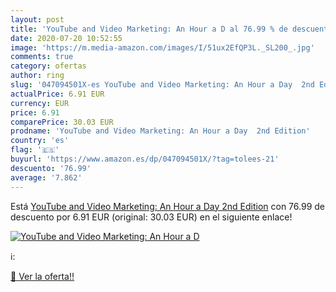 ```yaml
---
layout: post
title: 'YouTube and Video Marketing: An Hour a D al 76.99 % de descuento'
date: 2020-07-20 10:52:55
image: 'https://m.media-amazon.com/images/I/51ux2EfQP3L._SL200_.jpg'
comments: true
category: ofertas
author: ring
slug: '047094501X-es YouTube and Video Marketing: An Hour a Day  2nd Edition'
actualPrice: 6.91 EUR
currency: EUR
price: 6.91
comparePrice: 30.03 EUR
prodname: 'YouTube and Video Marketing: An Hour a Day  2nd Edition'
country: 'es'
flag: '🇪🇸'
buyurl: 'https://www.amazon.es/dp/047094501X/?tag=tolees-21'
descuento: '76.99'
average: '7.862'
---
```


Está [YouTube and Video Marketing: An Hour a Day  2nd Edition](https://www.amazon.es/dp/047094501X/?tag=tolees-21) con 76.99 de descuento por 6.91 EUR (original: 30.03 EUR) en el siguiente enlace!

[![YouTube and Video Marketing: An Hour a D](https://m.media-amazon.com/images/I/51ux2EfQP3L._SL200_.jpg)](https://www.amazon.es/dp/047094501X/?tag=tolees-21)

ℹ️:


[🛒 Ver la oferta!!](https://www.amazon.es/dp/047094501X/?tag=tolees-21)
